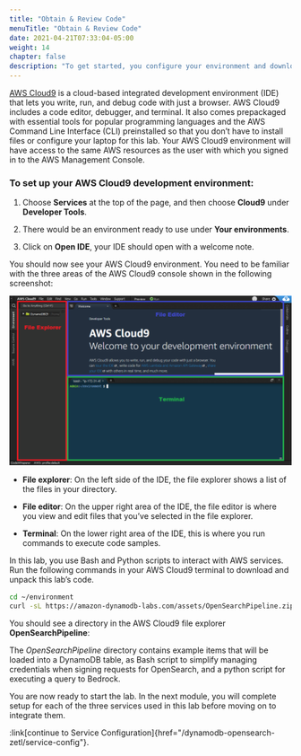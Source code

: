 ```yaml
---
title: "Obtain & Review Code"
menuTitle: "Obtain & Review Code"
date: 2021-04-21T07:33:04-05:00
weight: 14
chapter: false
description: "To get started, you configure your environment and download code that you use during the lab."
---
```



[AWS Cloud9](https://aws.amazon.com/cloud9/) is a cloud-based integrated development environment (IDE) that lets you write, run, and debug code with just a browser. AWS Cloud9 includes a code editor, debugger, and terminal. It also comes prepackaged with essential tools for popular programming languages and the AWS Command Line Interface (CLI) preinstalled so that you don’t have to install files or configure your laptop for this lab. Your AWS Cloud9 environment will have access to the same AWS resources as the user with which you signed in to the AWS Management Console.

### To set up your AWS Cloud9 development environment:

1. Choose **Services** at the top of the page, and then choose **Cloud9** under **Developer Tools**.
   
2. There would be an environment ready to use under **Your environments**.

3. Click on **Open IDE**, your IDE should open with a welcome note.

You should now see your AWS Cloud9 environment. You need to be familiar with the three areas of the AWS Cloud9 console shown in the following screenshot:

![Cloud9 Environment](/static/images/zetl-cloud9-environment.png)

- **File explorer**: On the left side of the IDE, the file explorer shows a list of the files in your directory.
  
- **File editor**: On the upper right area of the IDE, the file editor is where you view and edit files that you’ve selected in the file explorer.
  
- **Terminal**: On the lower right area of the IDE, this is where you run commands to execute code samples.



In this lab, you use Bash and Python scripts to interact with AWS services. Run the following commands in your AWS Cloud9 terminal to download and unpack this lab’s code.

```bash
cd ~/environment
curl -sL https://amazon-dynamodb-labs.com/assets/OpenSearchPipeline.zip -o OpenSearchPipeline.zip && unzip -oq OpenSearchPipeline.zip && rm OpenSearchPipeline.zip
```

You should see a directory in the AWS Cloud9 file explorer **OpenSearchPipeline**:

The _OpenSearchPipeline_ directory contains example items that will be loaded into a DynamoDB table, as Bash script to simplify managing credentials when signing requests for OpenSearch, and a python script for executing a query to Bedrock.

You are now ready to start the lab. In the next module, you will complete setup for each of the three services used in this lab before moving on to integrate them.

:link[continue to Service Configuration]{href="/dynamodb-opensearch-zetl/service-config"}.  
